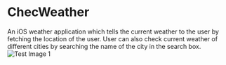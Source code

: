 # ChecWeather 
An iOS weather application which tells the current weather to the user by fetching the location of the user. 
User can also check current weather of different cities by searching the name of the city in the search box.
![Test Image 1](https://imgur.com/a/MU3y9wQ)
